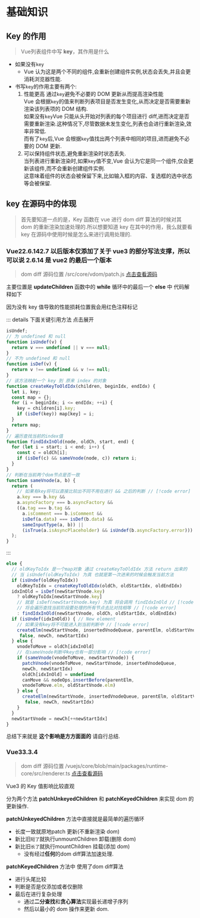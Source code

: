 # 基础知识

## Key 的作用

> <TText>Vue</TText>列表组件中写 **key**，其作用是什么

- 如果没有`key`
  - Vue 认为这是两个不同的组件,会重新创建组件实例,状态会丢失,并且会更消耗浏览器性能.
- 书写`key`的作用主要有两个:
  1. 性能更高
     通过`key`避免不必要的 DOM 更新从而提高渲染性能  
     Vue 会根据`key`的值来判断列表项目是否发生变化,从而决定是否需要重新渲染该列表项的 DOM 结构.  
     如果没有`key`Vue 只能从头开始对列表的每个项目进行 diff,进而决定是否需要重新渲染.这种情况下,尽管数据未发生变化,列表也会进行重新渲染,效率非常低.  
     而有了`key`后,Vue 会根据`key`值找出两个列表中相同的项目,进而避免不必要的 DOM 更新.
  2. 可以保持组件状态,避免重新渲染时状态丢失.  
     当列表进行重新渲染时,如果`key`值不变,Vue 会认为它是同一个组件,仅会更新该组件,而不会重新创建组件实例.  
     这意味着组件的状态会被保留下来,比如输入框的内容、复选框的选中状态等会被保留.

## **key** 在<TText>源码</TText>中的体现

> 首先要知道一点的是，Key 函数在 vue 进行 dom diff 算法的时候对其 dom 的重新渲染加速处理的.所以想要知道 key 在其中的作用，我么就要看 key 在源码中使用时候是怎么来进行调用处理的.

### Vue2<Badge type="tip">2.6.14</Badge><Badge type="info">2.7 以后版本仅添加了关于 vue3 的部分写法支撑，所以可以说 2.6.14 是 vue2 的最后一个版本</Badge>

> dom diff 源码位置 /src/core/vdom/patch.js [点击查看源码](https://github1s.com/vuejs/vue/blob/v2.6.14/src/core/vdom/patch.js#L404)

主要位置是 **updateChildren** 函数中的 **while** 循环中的最后一个 **else** 中 代码解释如下

<TText type="danger">因为没有 key 值导致的性能损耗位置我会用红色注释标记</TText>

::: details 下面关键引用方法 点击展开

```javascript
isUndef;
// 为 undefined 和 null
function isUndef(v) {
  return v === undefined || v === null;
}
// 不为 undefined 和 null
function isDef(v) {
  return v !== undefined && v !== null;
}
// 该方法映射一个 key 到 原来 index 的对象
function createKeyToOldIdx(children, beginIdx, endIdx) {
  let i, key;
  const map = {};
  for (i = beginIdx; i <= endIdx; ++i) {
    key = children[i].key;
    if (isDef(key)) map[key] = i;
  }
  return map;
}
// 遍历查找当前的index值
function findIdxInOld(node, oldCh, start, end) {
  for (let i = start; i < end; i++) {
    const c = oldCh[i];
    if (isDef(c) && sameVnode(node, c)) return i;
  }
}
// 判断在当前两个dom节点是否一致
function sameVnode(a, b) {
  return (
    // 如果有key将可以直接比较出不同不用在进行 && 之后的判断 // [!code error]
    a.key === b.key &&
    a.asyncFactory === b.asyncFactory &&
    ((a.tag === b.tag &&
      a.isComment === b.isComment &&
      isDef(a.data) === isDef(b.data) &&
      sameInputType(a, b)) ||
      (isTrue(a.isAsyncPlaceholder) && isUndef(b.asyncFactory.error)))
  );
}
```

:::

```javascript
else {
  // oldKeyToIdx 是一个map对象 通过 createKeyToOldIdx 方法 return 出来的
  // 当 isUndef(oldKeyToIdx) 为真 也就是第一次进来的时候会触发当前方法
  if (isUndef(oldKeyToIdx))
    oldKeyToIdx = createKeyToOldIdx(oldCh, oldStartIdx, oldEndIdx)
  idxInOld = isDef(newStartVnode.key)
    ? oldKeyToIdx[newStartVnode.key]
    // 就是 isDef(newStartVnode.key) 为真 将会调用 findIdxInOld // [!code error]
    // 将会遍历查找当前阶段要处理的所有节点去比对找相等 // [!code error]
    : findIdxInOld(newStartVnode, oldCh, oldStartIdx, oldEndIdx)
  if (isUndef(idxInOld)) { // New element
    // 如果没有key将不可能进入到当前判断中 // [!code error]
    createElm(newStartVnode, insertedVnodeQueue, parentElm, oldStartVnode.elm,
     false, newCh, newStartIdx)
  } else {
    vnodeToMove = oldCh[idxInOld]
    // 在sameVnode判断中key也有一部分影响 // [!code error]
    if (sameVnode(vnodeToMove, newStartVnode)) {
      patchVnode(vnodeToMove, newStartVnode, insertedVnodeQueue,
      newCh, newStartIdx)
      oldCh[idxInOld] = undefined
      canMove && nodeOps.insertBefore(parentElm,
      vnodeToMove.elm, oldStartVnode.elm)
    } else {
      createElm(newStartVnode, insertedVnodeQueue, parentElm, oldStartVnode.elm,
       false, newCh, newStartIdx)
    }
  }
  newStartVnode = newCh[++newStartIdx]
}
```

总结下来就是 **这个影响是方方面面的** 请自行总结.

### Vue3<Badge type="tip">3.3.4</Badge>

> dom diff 源码位置 /vuejs/core/blob/main/packages/runtime-core/src/renderer.ts [点击查看源码](https://github1s.com/vuejs/core/blob/main/packages/runtime-core/src/renderer.ts#L1753)

Vue3 的 Key 值影响比较直观

分为两个方法 **patchUnkeyedChildren** 和 **patchKeyedChildren** 来实现 dom 的<TText>更新</TText>操作.

**patchUnkeyedChildren** 方法中直接就是最简单的遍历循环

- 长度一致就原地<TText>patch 更新(不重新渲染 dom)</TText>
- 新比旧`短了`就执行<TText type="danger">unmountChildren 卸载(删除 dom)</TText>
- 新比旧`长了`就执行<TText type="warning">mountChildren 挂载(添加 dom)</TText>
  - 没有经过**任何**的<TText>dom diff</TText>算法加速处理.

**patchKeyedChildren** 方法中 使用了<TText>dom diff</TText>算法

- 进行<TText>头尾比较</TText>
- 判断是否是<TText>仅添加</TText>或者<TText type="danger">仅删除</TText>
- 最后在进行<TText type="warning">复杂处理</TText>
  - 通过**二分查找**和**贪心算法**实现<TText>最长递增子序列</TText>
  - 然后以<TText>最小的 dom 操作</TText>来更新 dom.
